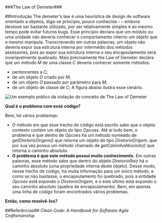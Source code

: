 ###The Law of Demeter###

##Introdução
The demeter's law é uma heurística de design de software orientado a objetos, diga-se princípio, pouco conhecida - – embora devesse ser bastante utilizado, por ser relativamente simples e ao mesmo tempo pode evitar futuros bugs.
  Esse princípio declara que um módulo ou uma unidade não deveria conhecer o comportamento interno um objeto que o mesmo manipula. 
Transcrevendo em outras palavras, um objeto não deveria expor sua estrutura interna por intermédio dos métodos assessores, pois ao expor sua estrutura interna o seu encapsulamento será invariavelmente quebrado.
Mais precisamente the Law of Demeter declara que um método *M* de uma classe *C* deveria conhecer somente métodos:
- pertencentes a *C*;
- de um objeto *O* criado por *M*;
- de um objeto *O* passado por parâmetro para *M*;
- de um objeto de classe de *C*;
A figura abaixo ilustra esse cenário.

![Um exemplo prático da violação do conceito de The Law of Demeter](http://imagizer.imageshack.us/v2/665x29q90/903/7S5gXP.png)

__Qual é o problema com esse código?__

Bem, há vários problemas:
* O método em que esse trecho de código está escrito sabe que o objeto contexto contém um objeto do tipo Opcoes. Até aí tudo bem, o problema é que dentro de _Opcoes_ há um método nomeado de _getDiretorioOrigem()_ que retorna um objeto do tipo _DiretorioOrigem_, que por sua vez possui um método chamado de _getCaminhoAbsoluto()_ que retorna o caminho absoluto.
* __O problema é que este método possui muito conhecimento.__ Em outras palavras, esse método sabe que dentro do objeto _DiretorioRaiz_ há o caminho absoluto (uma propriedade interna deste objeto).
Desse modo, nesse trecho de código, há muita informação para um único método, e como se não bastasse, o encapsulamento foi quebrado, pois a entidade _Opcoes_ está expondo o _DiretorioOrigem_, e o este último está expondo o seu caminho absoluto (quebra de encapsulamento).
Bem, em apenas uma linha de código foram encontrados vários problemas. 

__Então, como resolvê-los?__


##Referências##
_Clean Code: A Handbook for Software Agile Craftsmanship._
